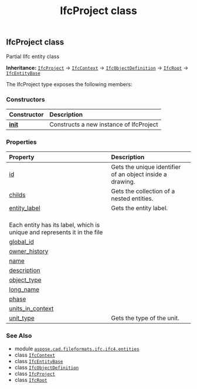 ﻿---
title: IfcProject class
second_title: Aspose.CAD for Python via .NET API References
description: 
type: docs
weight: 4590
url: /python-net/aspose.cad.fileformats.ifc.ifc4.entities/ifcproject/
is_root: false
---

## IfcProject class

Partial IIfc entity class



**Inheritance:** [`IfcProject`](/cad/python-net/aspose.cad.fileformats.ifc.ifc4.entities/ifcproject) → 
[`IfcContext`](/cad/python-net/aspose.cad.fileformats.ifc.ifc4.entities/ifccontext) → 
[`IfcObjectDefinition`](/cad/python-net/aspose.cad.fileformats.ifc.ifc4.entities/ifcobjectdefinition) → 
[`IfcRoot`](/cad/python-net/aspose.cad.fileformats.ifc.ifc4.entities/ifcroot) → 
[`IfcEntityBase`](/cad/python-net/aspose.cad.fileformats.ifc/ifcentitybase)



The IfcProject type exposes the following members:

### Constructors
| Constructor | Description |
| :- | :- |
| [__init__](/cad/python-net/aspose.cad.fileformats.ifc.ifc4.entities/ifcproject/__init__/#) | Constructs a new instance of IfcProject |


### Properties
| Property | Description |
| :- | :- |
| [id](/cad/python-net/aspose.cad.fileformats.ifc.ifc4.entities/ifcproject/id) | Gets the unique identifier of an object inside a drawing. |
| [childs](/cad/python-net/aspose.cad.fileformats.ifc.ifc4.entities/ifcproject/childs) | Gets the collection of a nested entities. |
| [entity_label](/cad/python-net/aspose.cad.fileformats.ifc.ifc4.entities/ifcproject/entity_label) | Gets the entity label.<br/>Each entity has its label, which is unique and represents it in the file |
| [global_id](/cad/python-net/aspose.cad.fileformats.ifc.ifc4.entities/ifcproject/global_id) |  |
| [owner_history](/cad/python-net/aspose.cad.fileformats.ifc.ifc4.entities/ifcproject/owner_history) |  |
| [name](/cad/python-net/aspose.cad.fileformats.ifc.ifc4.entities/ifcproject/name) |  |
| [description](/cad/python-net/aspose.cad.fileformats.ifc.ifc4.entities/ifcproject/description) |  |
| [object_type](/cad/python-net/aspose.cad.fileformats.ifc.ifc4.entities/ifcproject/object_type) |  |
| [long_name](/cad/python-net/aspose.cad.fileformats.ifc.ifc4.entities/ifcproject/long_name) |  |
| [phase](/cad/python-net/aspose.cad.fileformats.ifc.ifc4.entities/ifcproject/phase) |  |
| [units_in_context](/cad/python-net/aspose.cad.fileformats.ifc.ifc4.entities/ifcproject/units_in_context) |  |
| [unit_type](/cad/python-net/aspose.cad.fileformats.ifc.ifc4.entities/ifcproject/unit_type) | Gets the type of the unit. |



### See Also
* module [`aspose.cad.fileformats.ifc.ifc4.entities`](..)
* class [`IfcContext`](/cad/python-net/aspose.cad.fileformats.ifc.ifc4.entities/ifccontext)
* class [`IfcEntityBase`](/cad/python-net/aspose.cad.fileformats.ifc/ifcentitybase)
* class [`IfcObjectDefinition`](/cad/python-net/aspose.cad.fileformats.ifc.ifc4.entities/ifcobjectdefinition)
* class [`IfcProject`](/cad/python-net/aspose.cad.fileformats.ifc.ifc4.entities/ifcproject)
* class [`IfcRoot`](/cad/python-net/aspose.cad.fileformats.ifc.ifc4.entities/ifcroot)
